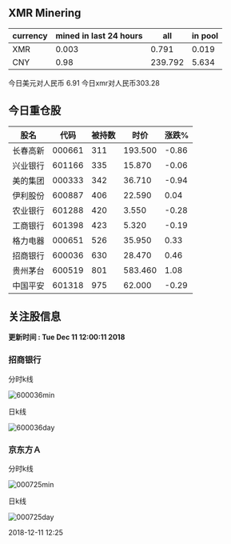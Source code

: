 ## XMR Minering

|currency|mined in last 24 hours|all|in pool|
|---|---|---|---|
|XMR|0.003|0.791|0.019|
|CNY|0.98|239.792|5.634|

今日美元对人民币 6.91	今日xmr对人民币303.28


## 今日重仓股 

|股名|代码|被持数|时价|涨跌%|
|---|---|---|---|---|
|长春高新|000661|311|193.500|-0.86|
|兴业银行|601166|335|15.870|-0.06|
|美的集团|000333|342|36.710|-0.94|
|伊利股份|600887|406|22.590|0.04|
|农业银行|601288|420|3.550|-0.28|
|工商银行|601398|423|5.320|-0.19|
|格力电器|000651|526|35.950|0.33|
|招商银行|600036|630|28.470|0.46|
|贵州茅台|600519|801|583.460|1.08|
|中国平安|601318|975|62.000|-0.29|

## 关注股信息
**更新时间 : Tue Dec 11 12:00:11 2018**
### 招商银行 
分时k线

![600036min](http://image.sinajs.cn/newchart/min/n/sh600036.gif)

日k线

![600036day](http://image.sinajs.cn/newchart/daily/n/sh600036.gif)

### 京东方Ａ 
分时k线

![000725min](http://image.sinajs.cn/newchart/min/n/sz000725.gif)

日k线

![000725day](http://image.sinajs.cn/newchart/daily/n/sz000725.gif)

2018-12-11 12:25